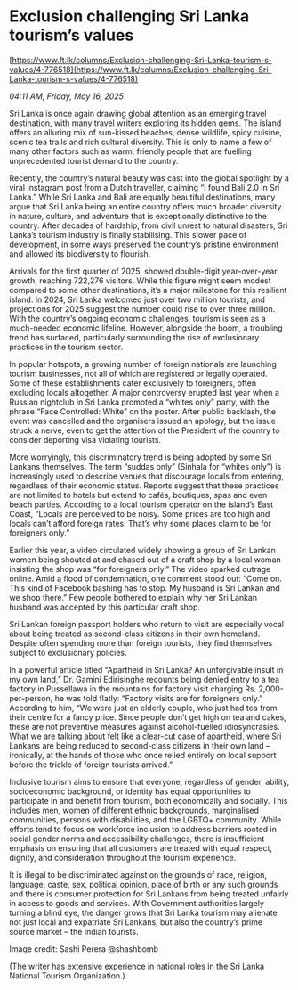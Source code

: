 # Exclusion challenging  Sri Lanka tourism’s values

[https://www.ft.lk/columns/Exclusion-challenging-Sri-Lanka-tourism-s-values/4-776518](https://www.ft.lk/columns/Exclusion-challenging-Sri-Lanka-tourism-s-values/4-776518)

*04:11 AM, Friday, May 16, 2025*

Sri Lanka is once again drawing global attention as an emerging travel destination, with many travel writers exploring its hidden gems. The island offers an alluring mix of sun-kissed beaches, dense wildlife, spicy cuisine, scenic tea trails and rich cultural diversity. This is only to name a few of many other factors such as warm, friendly people that are fuelling unprecedented tourist demand to the country.

Recently, the country’s natural beauty was cast into the global spotlight by a viral Instagram post from a Dutch traveller, claiming “I found Bali 2.0 in Sri Lanka.” While Sri Lanka and Bali are equally beautiful destinations, many argue that Sri Lanka being an entire country offers much broader diversity in nature, culture, and adventure that is exceptionally distinctive to the country. After decades of hardship, from civil unrest to natural disasters, Sri Lanka’s tourism industry is finally stabilising. This slower pace of development, in some ways preserved the country’s pristine environment and allowed its biodiversity to flourish.

Arrivals for the first quarter of 2025, showed double-digit year-over-year growth, reaching 722,276 visitors. While this figure might seem modest compared to some other destinations, it’s a major milestone for this resilient island. In 2024, Sri Lanka welcomed just over two million tourists, and projections for 2025 suggest the number could rise to over three million. With the country’s ongoing economic challenges, tourism is seen as a much-needed economic lifeline. However, alongside the boom, a troubling trend has surfaced, particularly surrounding the rise of exclusionary practices in the tourism sector.

In popular hotspots, a growing number of foreign nationals are launching tourism businesses, not all of which are registered or legally operated. Some of these establishments cater exclusively to foreigners, often excluding locals altogether. A major controversy erupted last year when a Russian nightclub in Sri Lanka promoted a “whites only” party, with the phrase “Face Controlled: White” on the poster. After public backlash, the event was cancelled and the organisers issued an apology, but the issue struck a nerve, even to get the attention of the President of the country to consider deporting visa violating tourists.

More worryingly, this discriminatory trend is being adopted by some Sri Lankans themselves. The term “suddas only” (Sinhala for “whites only”) is increasingly used to describe venues that discourage locals from entering, regardless of their economic status. Reports suggest that these practices are not limited to hotels but extend to cafés, boutiques, spas and even beach parties. According to a local tourism operator on the island’s East Coast, “Locals are perceived to be noisy. Some prices are too high and locals can’t afford foreign rates. That’s why some places claim to be for foreigners only.”

Earlier this year, a video circulated widely showing a group of Sri Lankan women being shouted at and chased out of a craft shop by a local woman insisting the shop was “for foreigners only.” The video sparked outrage online. Amid a flood of condemnation, one comment stood out: “Come on. This kind of Facebook bashing has to stop. My husband is Sri Lankan and we shop there.” Few people bothered to explain why her Sri Lankan husband was accepted by this particular craft shop.

Sri Lankan foreign passport holders who return to visit are especially vocal about being treated as second-class citizens in their own homeland. Despite often spending more than foreign tourists, they find themselves subject to exclusionary policies.

In a powerful article titled “Apartheid in Sri Lanka? An unforgivable insult in my own land,” Dr. Gamini Edirisinghe recounts being denied entry to a tea factory in Pussellawa in the mountains for factory visit charging Rs. 2,000-per-person, he was told flatly: “Factory visits are for foreigners only.” According to him, “We were just an elderly couple, who just had tea from their centre for a fancy price. Since people don’t get high on tea and cakes, these are not preventive measures against alcohol-fuelled idiosyncrasies. What we are talking about felt like a clear-cut case of apartheid, where Sri Lankans are being reduced to second-class citizens in their own land – ironically, at the hands of those who once relied entirely on local support before the trickle of foreign tourists arrived.”

Inclusive tourism aims to ensure that everyone, regardless of gender, ability, socioeconomic background, or identity has equal opportunities to participate in and benefit from tourism, both economically and socially. This includes men, women of different ethnic backgrounds, marginalised communities, persons with disabilities, and the LGBTQ+ community. While efforts tend to focus on workforce inclusion to address barriers rooted in social gender norms and accessibility challenges, there is insufficient emphasis on ensuring that all customers are treated with equal respect, dignity, and consideration throughout the tourism experience.

It is illegal to be discriminated against on the grounds of race, religion, language, caste, sex, political opinion, place of birth or any such grounds and there is consumer protection for Sri Lankans from being treated unfairly in access to goods and services. With Government authorities largely turning a blind eye, the danger grows that Sri Lanka tourism may alienate not just local and expatriate Sri Lankans, but also the country’s prime source market – the Indian tourists.

Image credit: Sashi Perera @shashbomb

(The writer has extensive experience in national roles in the Sri Lanka National Tourism Organization.)


